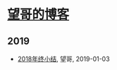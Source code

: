 # [望哥的博客](http://blog.sisopipo.com)

## 2019
* [2018年终小结](/2019/2019-01-03-retrospect2018), 望哥, 2019-01-03
